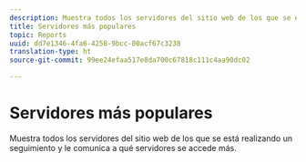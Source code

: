 ```yaml
---
description: Muestra todos los servidores del sitio web de los que se está realizando un seguimiento y le comunica a qué servidores se accede más.
title: Servidores más populares
topic: Reports
uuid: dd7e1346-4fa6-4258-9bcc-00acf67c3238
translation-type: ht
source-git-commit: 99ee24efaa517e8da700c67818c111c4aa90dc02

---
```



# Servidores más populares

Muestra todos los servidores del sitio web de los que se está realizando un seguimiento y le comunica a qué servidores se accede más.

